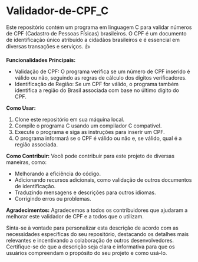 # Validador-de-CPF_C

Este repositório contém um programa em linguagem C para validar números de CPF (Cadastro de Pessoas Físicas) brasileiros. O CPF é um documento de identificação único atribuído a cidadãos brasileiros e é essencial em diversas transações e serviços. 👍

**Funcionalidades Principais:**
- Validação de CPF: O programa verifica se um número de CPF inserido é válido ou não, seguindo as regras de cálculo dos dígitos verificadores.
- Identificação de Região: Se um CPF for válido, o programa também identifica a região do Brasil associada com base no último dígito do CPF.

**Como Usar:**
1. Clone este repositório em sua máquina local.
2. Compile o programa C usando um compilador C compatível.
3. Execute o programa e siga as instruções para inserir um CPF.
4. O programa informará se o CPF é válido ou não e, se válido, qual é a região associada.

**Como Contribuir:**
Você pode contribuir para este projeto de diversas maneiras, como:
- Melhorando a eficiência do código.
- Adicionando recursos adicionais, como validação de outros documentos de identificação.
- Traduzindo mensagens e descrições para outros idiomas.
- Corrigindo erros ou problemas.

**Agradecimentos:**
Agradecemos a todos os contribuidores que ajudaram a melhorar este validador de CPF e a todos que o utilizam.

Sinta-se à vontade para personalizar esta descrição de acordo com as necessidades específicas do seu repositório, destacando os detalhes mais relevantes e incentivando a colaboração de outros desenvolvedores. Certifique-se de que a descrição seja clara e informativa para que os usuários compreendam o propósito do seu projeto e como usá-lo.

